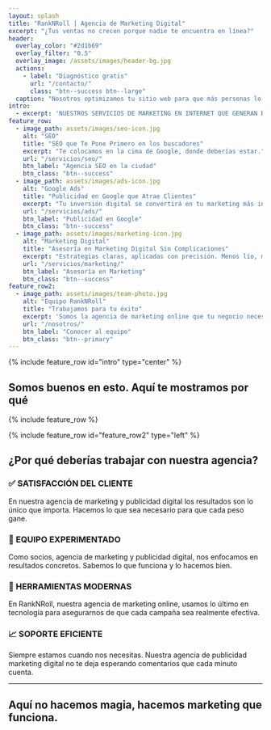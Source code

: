```yaml
---
layout: splash
title: "RankNRoll | Agencia de Marketing Digital"
excerpt: "¿Tus ventas no crecen porque nadie te encuentra en línea?"
header:
  overlay_color: "#2d1b69"
  overlay_filter: "0.5"
  overlay_image: /assets/images/header-bg.jpg
  actions:
    - label: "Diagnóstico gratis"
      url: "/contacto/"
      class: "btn--success btn--large"
  caption: "Nosotros optimizamos tu sitio web para que más personas lo encuentren en Google y puedas aumentar tus ventas sin complicaciones"
intro: 
  - excerpt: 'NUESTROS SERVICIOS DE MARKETING EN INTERNET QUE GENERAN RESULTADOS'
feature_row:
  - image_path: assets/images/seo-icon.jpg
    alt: "SEO"
    title: "SEO que Te Pone Primero en los buscadores"
    excerpt: "Te colocamos en la cima de Google, donde deberías estar."
    url: "/servicios/seo/"
    btn_label: "Agencia SEO en la ciudad"
    btn_class: "btn--success"
  - image_path: assets/images/ads-icon.jpg
    alt: "Google Ads"
    title: "Publicidad en Google que Atrae Clientes"
    excerpt: "Tu inversión digital se convertirá en tu marketing más inteligente que pague."
    url: "/servicios/ads/"
    btn_label: "Publicidad en Google"
    btn_class: "btn--success"
  - image_path: assets/images/marketing-icon.jpg
    alt: "Marketing Digital"
    title: "Asesoría en Marketing Digital Sin Complicaciones"
    excerpt: "Estrategias claras, aplicadas con precisión. Menos lío, más resultados."
    url: "/servicios/marketing/"
    btn_label: "Asesoría en Marketing"
    btn_class: "btn--success"
feature_row2:
  - image_path: assets/images/team-photo.jpg
    alt: "Equipo RankNRoll"
    title: "Trabajamos para tu éxito"
    excerpt: 'Somos la agencia de marketing online que tu negocio necesita, no te vendemos cuentos le entregamos resultados. Aquí no hacemos promesas vacías, solo aplicamos todas las técnicas como empresa de marketing digital, te ayudamos a lograr más leads, más ventas.'
    url: "/nosotros/"
    btn_label: "Conocer al equipo"
    btn_class: "btn--primary"
---
```


{% include feature_row id="intro" type="center" %}

## Somos buenos en esto. Aquí te mostramos por qué

{% include feature_row %}

{% include feature_row id="feature_row2" type="left" %}

## ¿Por qué deberías trabajar con nuestra agencia?

### ✅ SATISFACCIÓN DEL CLIENTE
En nuestra agencia de marketing y publicidad digital los resultados son lo único que importa. Hacemos lo que sea necesario para que cada peso gane.

### 🎯 EQUIPO EXPERIMENTADO  
Como socios, agencia de marketing y publicidad digital, nos enfocamos en resultados concretos. Sabemos lo que funciona y lo hacemos bien.

### 🔧 HERRAMIENTAS MODERNAS
En RankNRoll, nuestra agencia de marketing online, usamos lo último en tecnología para asegurarnos de que cada campaña sea realmente efectiva.

### 📈 SOPORTE EFICIENTE
Siempre estamos cuando nos necesitas. Nuestra agencia de publicidad marketing digital no te deja esperando comentarios que cada minuto cuenta.

---

## Aquí no hacemos magia, hacemos **marketing que funciona.**
